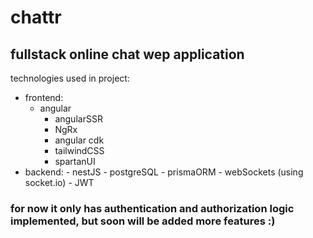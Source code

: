 # chattr

## fullstack online chat wep application 

technologies used in project:

  - frontend:
    - angular
		- angularSSR
		- NgRx
		- angular cdk
		- tailwindCSS
		- spartanUI
  - backend:
		- nestJS
		- postgreSQL
		- prismaORM
		- webSockets (using socket.io)
		- JWT

### for now it only has authentication and authorization logic implemented, but soon will be added more features :) 
